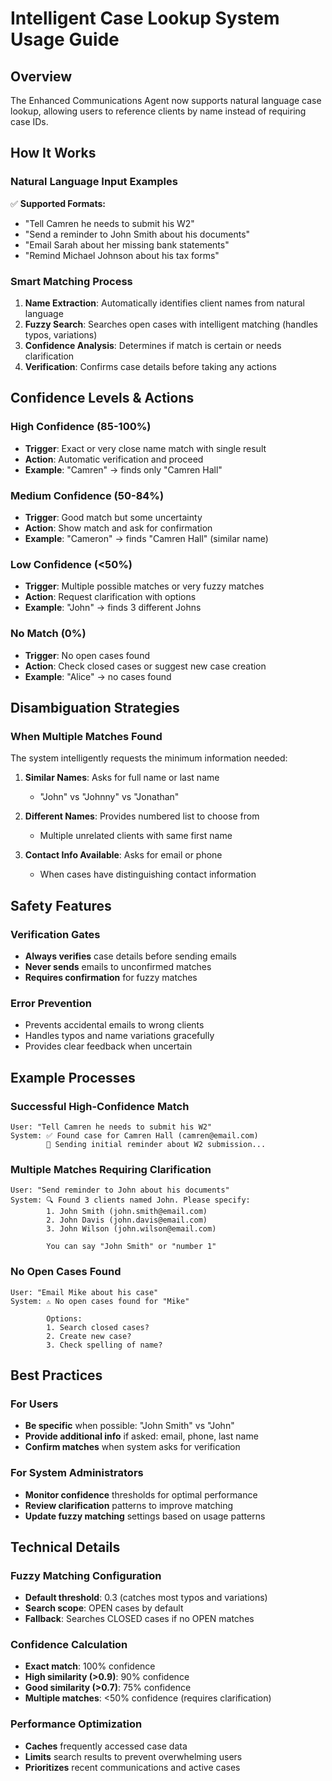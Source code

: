 # Intelligent Case Lookup System Usage Guide

## Overview

The Enhanced Communications Agent now supports natural language case lookup, allowing users to reference clients by name instead of requiring case IDs.

## How It Works

### Natural Language Input Examples
✅ **Supported Formats:**
- "Tell Camren he needs to submit his W2"
- "Send a reminder to John Smith about his documents"
- "Email Sarah about her missing bank statements" 
- "Remind Michael Johnson about his tax forms"

### Smart Matching Process

1. **Name Extraction**: Automatically identifies client names from natural language
2. **Fuzzy Search**: Searches open cases with intelligent matching (handles typos, variations)
3. **Confidence Analysis**: Determines if match is certain or needs clarification
4. **Verification**: Confirms case details before taking any actions

## Confidence Levels & Actions

### High Confidence (85-100%)
- **Trigger**: Exact or very close name match with single result
- **Action**: Automatic verification and proceed
- **Example**: "Camren" → finds only "Camren Hall" 

### Medium Confidence (50-84%)  
- **Trigger**: Good match but some uncertainty
- **Action**: Show match and ask for confirmation
- **Example**: "Cameron" → finds "Camren Hall" (similar name)

### Low Confidence (<50%)
- **Trigger**: Multiple possible matches or very fuzzy matches
- **Action**: Request clarification with options
- **Example**: "John" → finds 3 different Johns

### No Match (0%)
- **Trigger**: No open cases found
- **Action**: Check closed cases or suggest new case creation
- **Example**: "Alice" → no cases found

## Disambiguation Strategies

### When Multiple Matches Found
The system intelligently requests the minimum information needed:

1. **Similar Names**: Asks for full name or last name
   - "John" vs "Johnny" vs "Jonathan"

2. **Different Names**: Provides numbered list to choose from
   - Multiple unrelated clients with same first name

3. **Contact Info Available**: Asks for email or phone
   - When cases have distinguishing contact information

## Safety Features

### Verification Gates
- **Always verifies** case details before sending emails
- **Never sends** emails to unconfirmed matches
- **Requires confirmation** for fuzzy matches

### Error Prevention
- Prevents accidental emails to wrong clients
- Handles typos and name variations gracefully  
- Provides clear feedback when uncertain

## Example Processes

### Successful High-Confidence Match
```
User: "Tell Camren he needs to submit his W2"
System: ✅ Found case for Camren Hall (camren@email.com)
        📧 Sending initial reminder about W2 submission...
```

### Multiple Matches Requiring Clarification
```
User: "Send reminder to John about his documents"
System: 🔍 Found 3 clients named John. Please specify:
        1. John Smith (john.smith@email.com)
        2. John Davis (john.davis@email.com)  
        3. John Wilson (john.wilson@email.com)
        
        You can say "John Smith" or "number 1"
```

### No Open Cases Found
```
User: "Email Mike about his case"
System: ⚠️ No open cases found for "Mike"
        
        Options:
        1. Search closed cases?
        2. Create new case?
        3. Check spelling of name?
```

## Best Practices

### For Users
- **Be specific** when possible: "John Smith" vs "John"
- **Provide additional info** if asked: email, phone, last name
- **Confirm matches** when system asks for verification

### For System Administrators
- **Monitor confidence** thresholds for optimal performance
- **Review clarification** patterns to improve matching
- **Update fuzzy matching** settings based on usage patterns

## Technical Details

### Fuzzy Matching Configuration
- **Default threshold**: 0.3 (catches most typos and variations)
- **Search scope**: OPEN cases by default
- **Fallback**: Searches CLOSED cases if no OPEN matches

### Confidence Calculation
- **Exact match**: 100% confidence
- **High similarity (>0.9)**: 90% confidence  
- **Good similarity (>0.7)**: 75% confidence
- **Multiple matches**: <50% confidence (requires clarification)

### Performance Optimization
- **Caches** frequently accessed case data
- **Limits** search results to prevent overwhelming users
- **Prioritizes** recent communications and active cases
